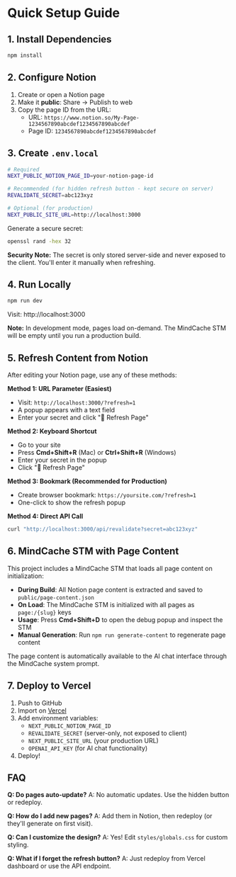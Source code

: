 # Quick Setup Guide

## 1. Install Dependencies
```bash
npm install
```

## 2. Configure Notion

1. Create or open a Notion page
2. Make it **public**: Share → Publish to web
3. Copy the page ID from the URL:
   - URL: `https://www.notion.so/My-Page-1234567890abcdef1234567890abcdef`
   - Page ID: `1234567890abcdef1234567890abcdef`

## 3. Create `.env.local`

```bash
# Required
NEXT_PUBLIC_NOTION_PAGE_ID=your-notion-page-id

# Recommended (for hidden refresh button - kept secure on server)
REVALIDATE_SECRET=abc123xyz

# Optional (for production)
NEXT_PUBLIC_SITE_URL=http://localhost:3000
```

Generate a secure secret:
```bash
openssl rand -hex 32
```

**Security Note:** The secret is only stored server-side and never exposed to the client. You'll enter it manually when refreshing.

## 4. Run Locally

```bash
npm run dev
```

Visit: http://localhost:3000

**Note:** In development mode, pages load on-demand. The MindCache STM will be empty until you run a production build.

## 5. Refresh Content from Notion

After editing your Notion page, use any of these methods:

**Method 1: URL Parameter (Easiest)**
- Visit: `http://localhost:3000/?refresh=1`
- A popup appears with a text field
- Enter your secret and click "🔄 Refresh Page"

**Method 2: Keyboard Shortcut**
- Go to your site
- Press **Cmd+Shift+R** (Mac) or **Ctrl+Shift+R** (Windows)
- Enter your secret in the popup
- Click "🔄 Refresh Page"

**Method 3: Bookmark (Recommended for Production)**
- Create browser bookmark: `https://yoursite.com/?refresh=1`
- One-click to show the refresh popup

**Method 4: Direct API Call**
```bash
curl "http://localhost:3000/api/revalidate?secret=abc123xyz"
```

## 6. MindCache STM with Page Content

This project includes a MindCache STM that loads all page content on initialization:

- **During Build**: All Notion page content is extracted and saved to `public/page-content.json`
- **On Load**: The MindCache STM is initialized with all pages as `page:/{slug}` keys
- **Usage**: Press **Cmd+Shift+D** to open the debug popup and inspect the STM
- **Manual Generation**: Run `npm run generate-content` to regenerate page content

The page content is automatically available to the AI chat interface through the MindCache system prompt.

## 7. Deploy to Vercel

1. Push to GitHub
2. Import on [Vercel](https://vercel.com)
3. Add environment variables:
   - `NEXT_PUBLIC_NOTION_PAGE_ID`
   - `REVALIDATE_SECRET` (server-only, not exposed to client)
   - `NEXT_PUBLIC_SITE_URL` (your production URL)
   - `OPENAI_API_KEY` (for AI chat functionality)
4. Deploy!

## FAQ

**Q: Do pages auto-update?**
A: No automatic updates. Use the hidden button or redeploy.

**Q: How do I add new pages?**
A: Add them in Notion, then redeploy (or they'll generate on first visit).

**Q: Can I customize the design?**
A: Yes! Edit `styles/globals.css` for custom styling.

**Q: What if I forget the refresh button?**
A: Just redeploy from Vercel dashboard or use the API endpoint.

